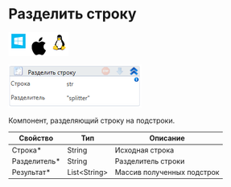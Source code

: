 # Разделить строку

![](<../../../../.gitbook/assets/image (100) (1) (1) (1) (1) (1) (63).png>)

![](<../../../../.gitbook/assets/image (307).png>)

Компонент, разделяющий строку на подстроки.

| Свойство      | Тип           | Описание                   |
| ------------- | ------------- | -------------------------- |
| Строка\*      | String        | Исходная строка            |
| Разделитель\* | String        | Разделитель строки         |
| Результат\*   | List\<String> | Массив полученных подстрок |
